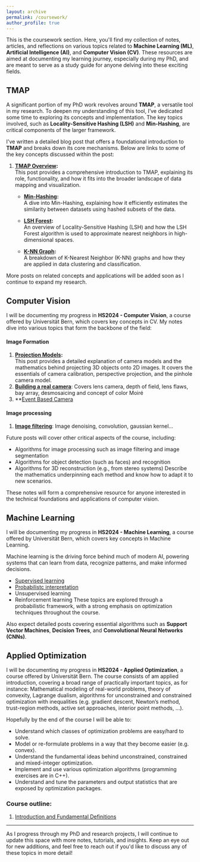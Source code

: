 ```yaml
---
layout: archive  
permalink: /coursework/  
author_profile: true  
---
```


This is the coursework section. Here, you'll find my collection of notes, articles, and reflections on various topics related to **Machine Learning (ML)**, **Artificial Intelligence (AI)**, and **Computer Vision (CV)**. These resources are aimed at documenting my learning journey, especially during my PhD, and are meant to serve as a study guide for anyone delving into these exciting fields. 

## TMAP
A significant portion of my PhD work revolves around **TMAP**, a versatile tool in my research. To deepen my understanding of this tool, I’ve dedicated some time to exploring its concepts and implementation. The key topics involved, such as **Locality-Sensitive Hashing (LSH)** and **Min-Hashing**, are critical components of the larger framework.

I've written a detailed blog post that offers a foundational introduction to **TMAP** and breaks down its core mechanisms. Below are links to some of the key concepts discussed within the post:

1. **[TMAP Overview](https://afloresep.github.io/TMAP/):**  
   This post provides a comprehensive introduction to TMAP, explaining its role, functionality, and how it fits into the broader landscape of data mapping and visualization.

   - **[Min-Hashing](https://afloresep.github.io/posts/2024/09/MinHashing/):**  
     A dive into Min-Hashing, explaining how it efficiently estimates the similarity between datasets using hashed subsets of the data.
     
   - **[LSH Forest](https://afloresep.github.io/posts/2024/09/LSH-Forest/):**  
     An overview of Locality-Sensitive Hashing (LSH) and how the LSH Forest algorithm is used to approximate nearest neighbors in high-dimensional spaces.
     
   - **[K-NN Graph](https://afloresep.github.io/posts/2024/09/knn-graph/):**  
     A breakdown of K-Nearest Neighbor (K-NN) graphs and how they are applied in data clustering and classification.

More posts on related concepts and applications will be added soon as I continue to expand my research.

## Computer Vision
I will be documenting my progress in **HS2024 - Computer Vision**, a course offered by Universität Bern, which covers key concepts in CV. My notes dive into various topics that form the backbone of the field:
#### Image Formation
1. **[Projection Models](https://afloresep.github.io/computer-vision/Projection-Models/):**  
   This post provides a detailed explanation of camera models and the mathematics behind projecting 3D objects onto 2D images. It covers the essentials of camera calibration, perspective projection, and the pinhole camera model.
2. **[Building a real camera](https://afloresep.github.io/computer-vision/building-cameras/)**: Covers lens camera, depth of field, lens flaws, bay array, desmosaicing and concept of color Moiré
3. **[Event Based Camera](https://afloresep.github.io/computer-vision/event-based-camera)

#### Image processing
1. **[Image filtering](https://afloresep.github.io/computer-vision/image-filtering/)**: Image denoising, convolution, gaussian kernel...

Future posts will cover other critical aspects of the course, including:
- Algorithms for image processing such as image filtering and image segmentation
- Algorithms for object detection (such as faces) and recognition
- Algorithms for 3D reconstruction (e.g., from stereo systems) Describe the mathematics underpinning each method and know how to adapt it to new scenarios.
  
These notes will form a comprehensive resource for anyone interested in the technical foundations and applications of computer vision.

## Machine Learning
I will be documenting my progress in **HS2024 - Machine Learning**, a course offered by Universität Bern, which covers key concepts in Machine Learning.

Machine learning is the driving force behind much of modern AI, powering systems that can learn from data, recognize patterns, and make informed decisions. 
- [Supervised learning](https://afloresep.github.io/machine-learning/supervised-learning/)
- [Probabilistc interpretation](https://afloresep.github.io/machine-learning/probabilistic-interpretation/)
- Unsupervised learning
- Reinforcement learning
These topics are explored through a probabilistic framework, with a strong emphasis on optimization techniques throughout the course.
  
Also expect detailed posts covering essential algorithms such as **Support Vector Machines**, **Decision Trees**, and **Convolutional Neural Networks (CNNs)**.

## Applied Optimization
I will be documenting my progress in **HS2024 - Applied Optimization**, a course offered by Universität Bern.
The course consists of am applied introduction, covering a broad range of practically important topics, as for instance: Mathematical modeling of real-world problems, theory of convexity, Lagrange dualism, algorithms for unconstrained and constrained optimization with inequalities (e.g. gradient descent, Newton’s method, trust-region methods, active set approaches, interior point methods, …).

Hopefully by the end of the course I will be able to: 
- Understand which classes of optimization problems are easy/hard to solve.
- Model or re-formulate problems in a way that they become easier (e.g. convex).
- Understand the fundamental ideas behind unconstrained, constrained and mixed-integer optimization.
- Implement and use various optimization algorithms (programming exercises are in C++).
- Understand and tune the parameters and output statistics that are exposed by optimization packages.

### Course outline: 
1. [Introduction and Fundamental Definitions](https://afloresep.github.io/applied-optimization/fundamental-definitions/)


---

As I progress through my PhD and research projects, I will continue to update this space with more notes, tutorials, and insights. Keep an eye out for new additions, and feel free to reach out if you'd like to discuss any of these topics in more detail!

